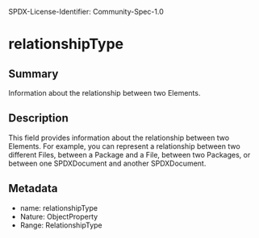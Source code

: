 SPDX-License-Identifier: Community-Spec-1.0

# relationshipType

## Summary

Information about the relationship between two Elements.

## Description

This field provides information about the relationship between two Elements.
For example, you can represent a relationship between two different Files,
between a Package and a File, between two Packages, or between one SPDXDocument and another SPDXDocument.

## Metadata

- name: relationshipType
- Nature: ObjectProperty
- Range: RelationshipType

